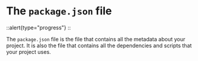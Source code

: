 # The `package.json` file

::alert{type="progress"}
<under-construction />
::

The `package.json` file is the file that contains all the metadata about your project. It is also the file that contains all the dependencies and scripts that your project uses.
